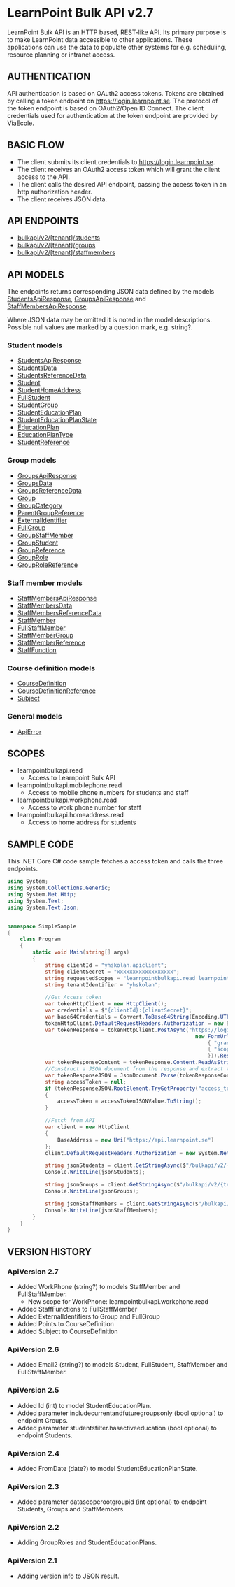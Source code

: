 LearnPoint Bulk API v2.7
======================

LearnPoint Bulk API is an HTTP based, REST-like API. Its primary purpose is to make LearnPoint data accessible to other applications. These applications can use the data to populate other systems for e.g. scheduling, resource planning or intranet access.

AUTHENTICATION
--------------

API authentication is based on OAuth2 access tokens. Tokens are obtained by calling a token endpoint on https://login.learnpoint.se. The protocol of the token endpoint is based on OAuth2/Open ID Connect. The client credentials used for authentication at the token endpoint are provided by ViaEcole. 

BASIC FLOW
----------

* The client submits its client credentials to https://login.learnpoint.se.         
* The client receives an OAuth2 access token which will grant the client access to the API.
* The client calls the desired API endpoint, passing the access token in an http authorization header.
* The client receives JSON data.

API ENDPOINTS
-------------

* [bulkapi/v2/[tenant]/students](endpoints/students.md) 
* [bulkapi/v2/[tenant]/groups](endpoints/groups.md) 
* [bulkapi/v2/[tenant]/staffmembers](endpoints/staffmembers.md) 

API MODELS
----------

The endpoints returns corresponding JSON data defined by the models [StudentsApiResponse](models.md#StudentsApiResponse), [GroupsApiResponse](models.md#GroupsApiResponse) and [StaffMembersApiResponse](models.md#StaffMembersApiResponse).

Where JSON data may be omitted it is noted in the model descriptions. Possible null values are marked by a question mark, e.g. string?.

### Student models

* [StudentsApiResponse](models.md#StudentsApiResponse)
* [StudentsData](models.md#StudentsData)
* [StudentsReferenceData](models.md#StudentsReferenceData)
* [Student](models.md#Student)
* [StudentHomeAddress](models.md#StudentHomeAddress)
* [FullStudent](models.md#FullStudent)
* [StudentGroup](models.md#StudentGroup)
* [StudentEducationPlan](models.md#StudentEducationPlan)
* [StudentEducationPlanState](models.md#StudentEducationPlanState)
* [EducationPlan](models.md#EducationPlan)
* [EducationPlanType](models.md#EducationPlanType)
* [StudentReference](models.md#StudentReference)

### Group models

* [GroupsApiResponse](models.md#GroupsApiResponse)
* [GroupsData](models.md#GroupsData)
* [GroupsReferenceData](models.md#GroupsReferenceData)
* [Group](models.md#Group)
* [GroupCategory](models.md#GroupCategory)
* [ParentGroupReference](models.md#ParentGroupReference)
* [ExternalIdentifier](models.md#ExternalIdentifier)
* [FullGroup](models.md#FullGroup)
* [GroupStaffMember](models.md#GroupStaffMember)
* [GroupStudent](models.md#GroupStudent)
* [GroupReference](models.md#GroupReference)
* [GroupRole](models.md#GroupRole)
* [GroupRoleReference](models.md#GroupRoleReference)

### Staff member models

* [StaffMembersApiResponse](models.md#StaffMembersApiResponse)
* [StaffMembersData](models.md#StaffMembersData)
* [StaffMembersReferenceData](models.md#StaffMembersReferenceData)
* [StaffMember](models.md#StaffMember)
* [FullStaffMember](models.md#FullStaffMember)
* [StaffMemberGroup](models.md#StaffMemberGroup)
* [StaffMemberReference](models.md#StaffMemberReference)
* [StaffFunction](models.md#StaffFunction)

### Course definition models

* [CourseDefinition](models.md#CourseDefinition)
* [CourseDefinitionReference](models.md#CourseDefinitionReference)
* [Subject](models.md#Subject)

### General models
* [ApiError](models.md#ApiError)

SCOPES
----------
* learnpointbulkapi.read
  * Access to Learnpoint Bulk API
* learnpointbulkapi.mobilephone.read
  * Access to mobile phone numbers for students and staff
* learnpointbulkapi.workphone.read
  * Access to work phone number for staff
* learnpointbulkapi.homeaddress.read
  * Access to home address for students

SAMPLE CODE
-----------

This .NET Core C# code sample fetches a access token and calls the three endpoints.

```C#
using System;
using System.Collections.Generic;
using System.Net.Http;
using System.Text;
using System.Text.Json;


namespace SimpleSample
{
    class Program
    {
        static void Main(string[] args)
        {
            string clientId = "yhskolan.apiclient";
            string clientSecret = "xxxxxxxxxxxxxxxxxx";
            string requestedScopes = "learnpointbulkapi.read learnpointbulkapi.mobilephone.read learnpointbulkapi.workphone.read learnpointbulkapi.homeaddress.read";
            string tenantIdentifier = "yhskolan";

            //Get Access token
            var tokenHttpClient = new HttpClient();
            var credentials = $"{clientId}:{clientSecret}";
            var base64Credentials = Convert.ToBase64String(Encoding.UTF8.GetBytes(credentials));
            tokenHttpClient.DefaultRequestHeaders.Authorization = new System.Net.Http.Headers.AuthenticationHeaderValue("Basic", base64Credentials);
            var tokenResponse = tokenHttpClient.PostAsync("https://login.learnpoint.se/connect/token",
                                                            new FormUrlEncodedContent(new Dictionary<string, string>{
                                                                { "grant_type", "client_credentials" },
                                                                { "scope", requestedScopes }
                                                                })).Result;
            var tokenResponseContent = tokenResponse.Content.ReadAsStringAsync().Result;
            //Construct a JSON document from the response and extract the AccessToken
            var tokenResponseJSON = JsonDocument.Parse(tokenResponseContent);
            string accessToken = null;
            if (tokenResponseJSON.RootElement.TryGetProperty("access_token", out JsonElement accessTokenJSONValue))
            {
                accessToken = accessTokenJSONValue.ToString();
            }

            //Fetch from API
            var client = new HttpClient
            {
                BaseAddress = new Uri("https://api.learnpoint.se")
            };
            client.DefaultRequestHeaders.Authorization = new System.Net.Http.Headers.AuthenticationHeaderValue("Bearer", accessToken);

            string jsonStudents = client.GetStringAsync($"/bulkapi/v2/{tenantIdentifier}/students").Result;
            Console.WriteLine(jsonStudents);

            string jsonGroups = client.GetStringAsync($"/bulkapi/v2/{tenantIdentifier}/groups").Result;
            Console.WriteLine(jsonGroups);

            string jsonStaffMembers = client.GetStringAsync($"/bulkapi/v2/{tenantIdentifier}/staffmembers").Result;
            Console.WriteLine(jsonStaffMembers);
        }
    }
}
```

VERSION HISTORY
---------------

### ApiVersion 2.7

* Added WorkPhone (string?) to models StaffMember and FullStaffMember.
  * New scope for WorkPhone: learnpointbulkapi.workphone.read
* Added StaffFunctions to FullStaffMember
* Added ExternalIdentifiers to Group and FullGroup
* Added Points to CourseDefinition
* Added Subject to CourseDefinition

### ApiVersion 2.6

* Added Email2 (string?) to models Student, FullStudent, StaffMember and FullStaffMember.

### ApiVersion 2.5

* Added Id (int) to model StudentEducationPlan.
* Added parameter includecurrentandfuturegroupsonly (bool optional) to endpoint Groups.
* Added parameter studentsfilter.hasactiveeducation (bool optional) to endpoint Students.

### ApiVersion 2.4

* Added FromDate (date?) to model StudentEducationPlanState.

### ApiVersion 2.3

* Added parameter datascoperootgroupid (int optional) to endpoint Students, Groups and StaffMembers.

### ApiVersion 2.2

* Adding GroupRoles and StudentEducationPlans.

### ApiVersion 2.1

* Adding version info to JSON result.
